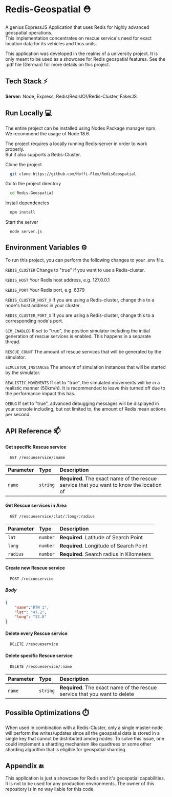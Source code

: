# Redis-Geospatial ⛑️

A genius ExpressJS Application that uses Redis for highly advanced geospatial operations.  
This implementation concentrates on rescue service's need for exact location data for its vehicles and thus units.

This application was developed in the realms of a university project. It is only meant to be used as a showcase for Redis geospatial features. See the .pdf file (German) for more details on this project.
## Tech Stack ⚡️

**Server:** Node, Express, Redis(RedisIO)/Redis-Cluster, FakerJS
## Run Locally 💻
The entire project can be installed using Nodes Package manager npm.  
We recommend the usage of Node 18.6.  

The project requires a locally running Redis-server in order to work properly.  
But it also supports a Redis-Cluster.

Clone the project

```bash
  git clone https://github.com/Hoffi-Flex/RedisGeospatial
```

Go to the project directory

```bash
  cd Redis-Geospatial
```

Install dependencies

```bash
  npm install
```

Start the server

```bash
  node server.js
```



## Environment Variables ⚙️

To run this project, you can perform the following changes to your .env file.

`REDIS_CLUSTER` Change to "true" if you want to use a Redis-cluster.

`REDIS_HOST` Your Redis host address, e.g. 127.0.0.1

`REDIS_PORT` Your Redis port, e.g. 6379

`REDIS_CLUSTER_HOST_X` If you are using a Redis-cluster, change this to a node's host address in your cluster.

`REDIS_CLUSTER_PORT_X` If you are using a Redis-cluster, change this to a corresponding node's port.

`SIM_ENABLED` If set to "true", the position simulator including the initial generation of rescue services is enabled. This happens in a separate thread.

`RESCUE_COUNT` The amount of rescue services that will be generated by the simulator.

`SIMULATON_INSTANCES` The amount of simulation instances that will be started by the simulator.

`REALISTIC_MOVEMENTS` If set to "true", the simulated movements will be in a realistic manner (50km/h). It is recommended to leave this turned off due to the performance impact this has.

`DEBUG` If set to "true", advanced debugging messages will be displayed in your console including, but not limited to, the amount of Redis mean actions per second.
## API Reference 📫

#### Get specific Rescue service

```http
  GET /rescueservice/:name
```

| Parameter | Type     | Description                |
| :-------- | :------- | :------------------------- |
| `name` | `string` | **Required**. The exact name of the rescue service that you want to know the location of |

#### Get Rescue services in Area

```http
  GET /rescueservice/:lat/:long/:radius
```

| Parameter | Type     | Description                       |
| :-------- | :------- | :-------------------------------- |
| `lat` | `number` | **Required**. Latitude of Search Point |
| `long` | `number` | **Required**. Longitude of Search Point |
| `radius` | `number` | **Required**. Search radius in Kilometers |

####  Create new Rescue service

```http
  POST /rescueservice
```
#####  Body
```json
{
    "name":"RTW 1",
    "lat": "47.2",
    "long": "32.8"
}
```
#### Delete every Rescue service

```http
  DELETE /rescueservice
```

#### Delete specific Rescue service

```http
  DELETE /rescueservice/:name
```

| Parameter | Type     | Description                       |
| :-------- | :------- | :-------------------------------- |
| `name` | `string` | **Required**. The exact name of the rescue service that you want to delete |

## Possible Optimizations ⏱️

When used in combination with a Redis-Cluster, only a single master-node will perform the writes/updates since all the geospatial data is stored in a single key that cannot be distributed among nodes. To solve this issue, one could implement a sharding mechanism like quadtrees or some other sharding algorithm that is eligible for geospatial sharding.


## Appendix 🔚

This application is just a showcase for Redis and it's geospatial capabilities. It is not to be used for any production environments. The owner of this repository is in no way liable for this code.

